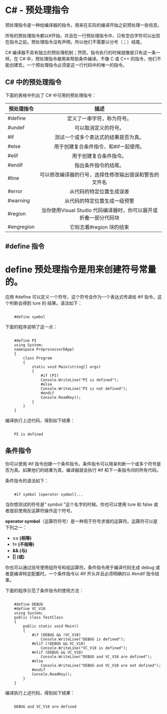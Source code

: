 # C# - 预处理指令

预处理指令是一种给编译器的指令，用来在实际的编译开始之前预处理一些信息。

所有的预处理指令都以#开始，并且在一行预处理指令中，只有空白字符可以出现在指令之前。预处理指令没有声明，所以他们不需要以分号（；）结尾。


C# 编译器不具有独立的预处理机制；然而，指令执行的时候就像是只有这一条一样。在 C# 中，预处理指令被用来帮助条件编译。不像 C 或 C++ 的指令，他们不能创建宏。一个预处理指令必须是这一行代码中的唯一的指令。

## C# 中的预处理指令
下面的表格中列出了 C# 中可用的预处理指令：


| 预处理指令        | 描述           |
| ------------- |:-------------:|
| #define      | 定义了一串字符，称为符号。 |
| #undef      | 可以取消定义的符号。     |
| #if | 测试一个或多个表达式的结果是否为真。      |
| #else      | 用于创建复合条件指令，和#if一起使用。 |
| #elif      | 用于创建复合条件指令。      |
| #endif | 指出条件指令的结尾。      |
| #line      | 可以修改编译器的行号，选择性修改输出错误和警告的文件名|
| #error      | 从代码的特定位置生成误差      |
| #warning | 从代码的特定位置生成一级预警      |
| #region      | 当你使用Visual Studio 代码编译器时，你可以展开或折叠一部分代码块 |
| #engregion      | 它标志着#region 块的结束      |

## #define 指令

 # define 预处理指令是用来创建符号常量的。

应用 #define 可以定义一个符号，这个符号会作为一个表达式传递给 #if 指令，这个判断会得到 ture 的 结果。语法如下：

```

    #define symbol

```

下面的程序说明了这一点：

```

	#define PI 
	using System;
	namespace PreprocessorDAppl
	{
   		class Program
   		{
      		static void Main(string[] args)
      		{
         		#if (PI)
            	Console.WriteLine("PI is defined");
         		#else
            	Console.WriteLine("PI is not defined");
         		#endif
         		Console.ReadKey();
      		}
   		}
	}

```

编译执行上述代码，得到如下结果：

```

	PI is defined

```


## 条件指令

你可以使用 #if 指令创建一个条件指令。条件指令可以用来判断一个或多个符号是否为真。如果他们的结果为真，编译器就会执行 #if 和下一条指令间的所有代码。

条件指令的语法如下：

```

	#if symbol [operator symbol]...

```

当你想测试的符号是“ symbol ”这个名字的时候。你也可以使用 ture 和 false 或者提前使用反运算符操作这个符号。

**operator symbol**（运算符符号）是一种用于符号求值的运算符。运算符可以是下列之一：

* **== (相等)**
* **!= (不相等)**
* **&& (与)**
* **|| (或)**

你也可以通过括号使用组符号和组运算符。条件指令用于编译代码生成 debug 或者是编译特定配置时。一个条件指令以 #if 开头并且必须明确的以 #endif 指令结束。

下面的程序示范了条件指令的使用方法：

```
	
	#define DEBUG
	#define VC_V10
	using System;
	public class TestClass
	{
   		public static void Main()
   		{
      		#if (DEBUG && !VC_V10)
         		Console.WriteLine("DEBUG is defined");
      		#elif (!DEBUG && VC_V10)
         		Console.WriteLine("VC_V10 is defined");
      		#elif (DEBUG && VC_V10)
         		Console.WriteLine("DEBUG and VC_V10 are defined");
      		#else
         		Console.WriteLine("DEBUG and VC_V10 are not defined");
      		#endif
      		Console.ReadKey();
   		}
	}
```

编译执行上述代码，得到如下结果：

```

	DEBUG and VC_V10 are defined

```

